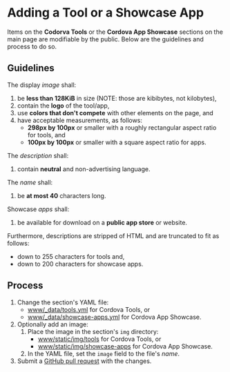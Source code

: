 # Adding a Tool or a Showcase App

Items on the **Codorva Tools** or the **Cordova App Showcase** sections on the main page are modifiable by the public. Below are the guidelines and process to do so.

## Guidelines

The display _image_ shall:

1. be __less than 128KiB__ in size (NOTE: those are kibibytes, not kilobytes),
2. contain the __logo__ of the tool/app,
3. use __colors that don't compete__ with other elements on the page, and
4. have acceptable measurements, as follows:
    - __298px by 100px__ or smaller with a roughly rectangular aspect ratio for tools, and
    - __100px by 100px__ or smaller with a square aspect ratio for apps.

The _description_ shall:

1. contain __neutral__ and non-advertising language.

The _name_ shall:

1. be __at most 40__ characters long.

Showcase _apps_ shall:

1. be available for download on a __public app store__ or website.

Furthermore, descriptions are stripped of HTML and are truncated to fit as follows:

- down to 255 characters for tools and,
- down to 200 characters for showcase apps.

## Process

1. Change the section's YAML file:
    - [www/_data/tools.yml](../www/_data/tools.yml) for Cordova Tools, or
    - [www/_data/showcase-apps.yml](../www/_data/showcase-apps.yml) for Cordova App Showcase.
1. Optionally add an image:
    1. Place the image in the section's `img` directory:
        - [www/static/img/tools](../www/static/img/tools) for Cordova Tools, or
        - [www/static/img/showcase-apps](../www/static/img/showcase-apps) for Cordova App Showcase.
    1. In the YAML file, set the `image` field to the file's *name*.
1. Submit a [GitHub pull request][pr] with the changes.

[pr]: https://help.github.com/articles/using-pull-requests/

